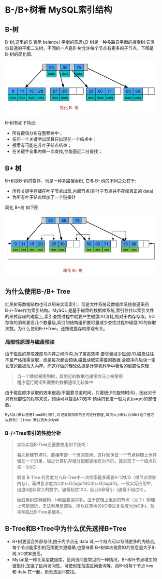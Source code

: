 # B-/B+树看 MySQL索引结构

## B-树 <a id="articleHeader0"></a>

B-树,这里的 B 表示 balance\( 平衡的意思\),B-树是一种多路自平衡的搜索树.它类似普通的平衡二叉树，不同的一点是B-树允许每个节点有更多的子节点。下图是 B-树的简化图.

![](../../../.gitbook/assets/252215700-56f56dfa2d3a1_articlex.jpg)

B-树有如下特点:

* 所有键值分布在整颗树中；
* 任何一个关键字出现且只出现在一个结点中；
* 搜索有可能在非叶子结点结束；
* 在关键字全集内做一次查找,性能逼近二分查找；

## B+ 树 <a id="articleHeader1"></a>

B+树是B-树的变体，也是一种多路搜索树, 它与 B- 树的不同之处在于:

* 所有关键字存储在叶子节点出现,内部节点\(非叶子节点并不存储真正的 data\)
* 为所有叶子结点增加了一个链指针

简化 B+树 如下图

![](../../../.gitbook/assets/4042270895-56f56e0db7772_articlex.jpg)

## 为什么使用B-/B+ Tree <a id="articleHeader2"></a>

红黑树等数据结构也可以用来实现索引，但是文件系统及数据库系统普遍采用B-/+Tree作为索引结构。MySQL 是基于磁盘的数据库系统,索引往往以索引文件的形式存储的磁盘上,索引查找过程中就要产生磁盘I/O消耗,相对于内存存取，I/O存取的消耗要高几个数量级,索引的结构组织要尽量减少查找过程中磁盘I/O的存取次数。为什么使用B-/+Tree，还跟磁盘存取原理有关。

### 局部性原理与磁盘预读 <a id="articleHeader3"></a>

由于磁盘的存取速度与内存之间鸿沟,为了提高效率,要尽量减少磁盘I/O.磁盘往往不是严格按需读取，而是每次都会预读,磁盘读取完需要的数据,会顺序向后读一定长度的数据放入内存。而这样做的理论依据是计算机科学中著名的局部性原理：

> 当一个数据被用到时，其附近的数据也通常会马上被使用  
> 程序运行期间所需要的数据通常比较集中

由于磁盘顺序读取的效率很高\(不需要寻道时间，只需很少的旋转时间\)，因此对于具有局部性的程序来说，预读可以提高I/O效率.预读的长度一般为页\(page\)的整倍数。

`MySQL(默认使用InnoDB引擎),将记录按照页的方式进行管理,每页大小默认为16K(这个值可以修改).linux 默认页大小为4K`

### B-/+Tree索引的性能分析 <a id="articleHeader4"></a>

> 实际实现B-Tree还需要使用如下技巧：
>
> 每次新建节点时，直接申请一个页的空间，这样就保证一个节点物理上也存储在一个页里，加之计算机存储分配都是按页对齐的，就实现了一个结点只需一次I/O。
>
> 假设 B-Tree 的高度为 h,B-Tree中一次检索最多需要h-1次I/O（根节点常驻内存），渐进复杂度为O\(h\)=O\(logdN\)O\(h\)=O\(logdN\)。一般实际应用中，出度d是非常大的数字，通常超过100，因此h非常小（通常不超过3）。
>
> 而红黑树这种结构，h明显要深的多。由于逻辑上很近的节点（父子）物理上可能很远，无法利用局部性，所以红黑树的I/O渐进复杂度也为O\(h\)，效率明显比B-Tree差很多。

## B-Tree和B+Tree中为什么优先选择B+Tree <a id="articleHeader5"></a>

* B+树更适合外部存储,由于内节点无 data 域,一个结点可以存储更多的内结点,每个节点能索引的范围更大更精确,也意味着 B+树单次磁盘IO的信息量大于B-树,I/O效率更高。
* Mysql是一种关系型数据库，区间访问是常见的一种情况，B+树叶节点增加的链指针,加强了区间访问性，可使用在范围区间查询等，而B-树每个节点 key 和 data 在一起，则无法区间查找。

